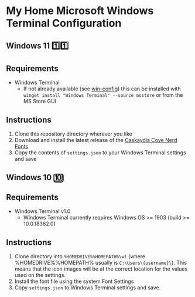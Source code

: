 # My Home Microsoft Windows Terminal Configuration

## Windows 11 :one::one:

## Requirements

- Windows Terminal
  - If not already available (see [win-config][]) this can be installed with `winget install "Windows Terminal" --source msstore` or from the MS Store GUI
  
## Instructions

1. Clone this repository directory wherever you like
2. Download and install the latest release of the [Caskaydia Cove Nerd Fonts][]
3. Copy the contents of `settings.json` to your Windows Terminal settings and save

## Windows 10 :keycap_ten:

## Requirements

- Windows Terminal v1.0
  - Windows Terminal currently requires Windows OS >= 1903 (build >= 10.0.18362.0)

## Instructions

1. Clone directory into `%HOMEDRIVE%%HOMEPATH%\wt`
    (where %HOMEDRIVE%%HOMEPATH% usually is `C:\Users\{username}\`).
    This means that the icon images will be at the correct location for the
    values used on the settings.
2. Install the font file using the system Font Settings
3. Copy `settings.json` to Windows Terminal settings and save.

[win-config]: https://github.com/wolf99/win-config
[Caskaydia Cove Nerd Fonts]: https://github.com/ryanoasis/nerd-fonts/releases/latest/download/CascadiaCode.zip
